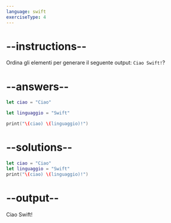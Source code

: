 ```yaml
---
language: swift
exerciseType: 4
---
```


# --instructions--

Ordina gli elementi per generare il seguente output: `Ciao Swift!`?

# --answers--

```swift
let ciao = "Ciao"
```

```swift
let linguaggio = "Swift"
```

```swift
print("\(ciao) \(linguaggio)!")
```

# --solutions--

```swift
let ciao = "Ciao"
let linguaggio = "Swift"
print("\(ciao) \(linguaggio)!")
```

# --output--

Ciao Swift!
